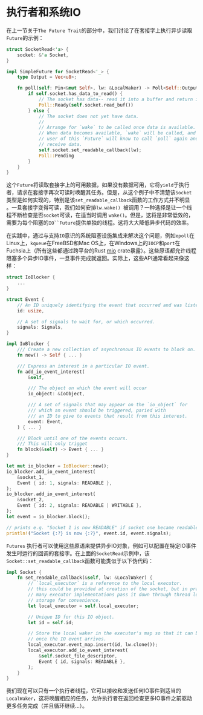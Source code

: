 # 执行者和系统IO


在上一节关于`The Future Trait`的部分中，我们讨论了在套接字上执行异步读取`Future`的示例：

```rust
struct SocketRead<'a> {
    socket: &'a Socket,
}

impl SimpleFuture for SocketRead<'_> {
    type Output = Vec<u8>;

    fn poll(self: Pin<&mut Self>, lw: &LocalWaker) -> Poll<Self::Output> {
        if self.socket.has_data_to_read() {
            // The socket has data-- read it into a buffer and return it.
            Poll::Ready(self.socket.read_buf())
        } else {
            // The socket does not yet have data.
            //
            // Arrange for `wake` to be called once data is available.
            // When data becomes available, `wake` will be called, and the
            // user of this `Future` will know to call `poll` again and
            // receive data.
            self.socket.set_readable_callback(lw);
            Poll::Pending
        }
    }
}
```

这个`Future`将读取套接字上的可用数据，如果没有数据可用，它将`yield`于执行者，请求在套接字再次可读时唤醒其任务。但是，从这个例子中不清楚该`Socket`类型是如何实现的，特别是该`set_readable_callback`函数的工作方式并不明显 。一旦套接字变得可读，我们如何安排`lw.wake() `被调用？一种选择是让一个线程不断检查是否`socket`可读，在适当时调用 `wake()`。但是，这将是非常低效的，需要为每个阻塞的`IO``Future`提供单独的线程。这将大大降低异步代码的效率。

在实践中，通过与支持`IO`意识的系统阻塞设施集成来解决这个问题，例如`epoll`在Linux上，`kqueue`在FreeBSD和Mac OS上，在Windows上的`IOCP`和`port`在Fuchsia上（所有这些都通过跨平台的Rust [mio](https://github.com/carllerche/mio) crate暴露）。这些原语都允许线程阻塞多个异步IO事件，一旦事件完成就返回。实际上，这些API通常看起来像这样：

```rust
struct IoBlocker {
    ...
}

struct Event {
    // An ID uniquely identifying the event that occurred and was listened for.
    id: usize,

    // A set of signals to wait for, or which occurred.
    signals: Signals,
}

impl IoBlocker {
    /// Create a new collection of asynchronous IO events to block on.
    fn new() -> Self { ... }

    /// Express an interest in a particular IO event.
    fn add_io_event_interest(
        &self,

        /// The object on which the event will occur
        io_object: &IoObject,

        /// A set of signals that may appear on the `io_object` for
        /// which an event should be triggered, paried with
        /// an ID to give to events that result from this interest.
        event: Event,
    ) { ... }

    /// Block until one of the events occurs.
    /// This will only trigget
    fn block(&self) -> Event { ... }
}

let mut io_blocker = IoBlocker::new();
io_blocker.add_io_event_interest(
    &socket_1,
    Event { id: 1, signals: READABLE },
);
io_blocker.add_io_event_interest(
    &socket_2,
    Event { id: 2, signals: READABLE | WRITABLE },
);
let event = io_blocker.block();

// prints e.g. "Socket 1 is now READABLE" if socket one became readable.
println!("Socket {:?} is now {:?}", event.id, event.signals);
```

`Futures` 执行者可以使用这些原语来提供异步IO对象，例如可以配置在特定IO事件发生时运行的回调的套接字。在上面的`SocketRead`示例中，该 `Socket::set_readable_callback`函数可能类似于以下伪代码：

```rust
impl Socket {
    fn set_readable_callback(&self, lw: &LocalWaker) {
        // `local_executor` is a reference to the local executor.
        // this could be provided at creation of the socket, but in practice
        // many executor implementations pass it down through thread local
        // storage for convenience.
        let local_executor = self.local_executor;

        // Unique ID for this IO object.
        let id = self.id;

        // Store the local waker in the executor's map so that it can be called
        // once the IO event arrives.
        local_executor.event_map.insert(id, lw.clone());
        local_executor.add_io_event_interest(
            &self.socket_file_descriptor,
            Event { id, signals: READABLE },
        );
    }
}
```

我们现在可以只有一个执行者线程，它可以接收和发送任何IO事件到适当的`LocalWaker`，这将唤醒相应的任务，允许执行者在返回检查更多IO事件之前驱动更多任务完成（并且循环继续...）。
